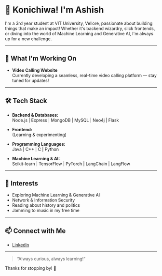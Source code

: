 # 👋 Konichiwa! I'm Ashish

I'm a 3rd year student at VIT University, Vellore, passionate about building things that make an impact! Whether it's backend wizardry, slick frontends, or diving into the world of Machine Learning and Generative AI, I'm always up for a new challenge.

---

## 🚀 What I'm Working On

- **Video Calling Website**  
  Currently developing a seamless, real-time video calling platform — stay tuned for updates!

---

## 🛠️ Tech Stack

- **Backend & Databases:**  
  Node.js | Express | MongoDB | MySQL | Neo4j | Flask

- **Frontend:**  
  (Learning & experimenting)

- **Programming Languages:**  
  Java | C++ | C | Python

- **Machine Learning & AI:**  
  Scikit-learn | TensorFlow | PyTorch | LangChain | LangFlow

---

## 🌱 Interests

- Exploring Machine Learning & Generative AI
- Network & Information Security
- Reading about history and politics
- Jamming to music in my free time

---

## 📫 Connect with Me

- [LinkedIn](https://www.linkedin.com/in/ashish-ranjan-b46294231)

---

> “Always curious, always learning!”  

Thanks for stopping by! 🚀  
